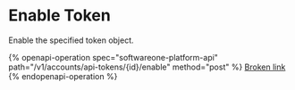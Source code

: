 # Enable Token

Enable the specified token object.

{% openapi-operation spec="softwareone-platform-api" path="/v1/accounts/api-tokens/{id}/enable" method="post" %}
[Broken link](broken-reference)
{% endopenapi-operation %}
